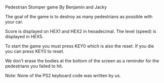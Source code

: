 Pedestrian Stomper game
By Benjamin and Jacky

The goal of the game is to destroy as many pedestrians as possible with your car.

Score is displayed on HEX1 and HEX2 in hexadecimal. 
The level (speed) is displayed in HEX5.

To start the game you must press KEY0 which is also the reset. 
If you die you can press KEY0 to reset. 

We don't erase the bodies at the bottom of the screen as a reminder for the pedestrians you failed to hit.

Note: None of the PS2 keyboard code was written by us.
